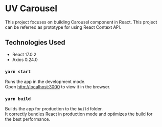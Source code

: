 # UV Carousel

This project focuses on building Carousel component in React. This project can be referred as prototype for using React Context API.

## Technologies Used

- React 17.0.2
- Axios 0.24.0

### `yarn start`

Runs the app in the development mode.\
Open [http://localhost:3000](http://localhost:3000) to view it in the browser.

### `yarn build`

Builds the app for production to the `build` folder.\
It correctly bundles React in production mode and optimizes the build for the best performance.
